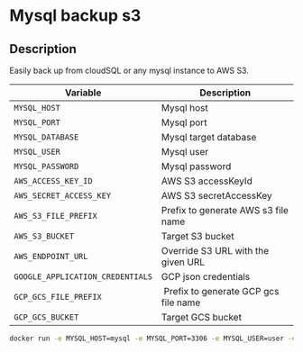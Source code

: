 # Mysql backup s3

## Description
Easily back up from cloudSQL or any mysql instance to AWS S3.

| Variable                          |  Description                         |
|-----------------------------------|--------------------------------------|
| `MYSQL_HOST`                      | Mysql host                           | 
| `MYSQL_PORT`                      | Mysql port                           |
| `MYSQL_DATABASE`                  | Mysql target database                |
| `MYSQL_USER`                      | Mysql user                           |
| `MYSQL_PASSWORD`                  | Mysql password                       |
| `AWS_ACCESS_KEY_ID`               | AWS S3 accessKeyId                   |
| `AWS_SECRET_ACCESS_KEY`           | AWS S3 secretAccessKey               |
| `AWS_S3_FILE_PREFIX`              | Prefix to generate AWS s3 file name  |
| `AWS_S3_BUCKET`                   | Target S3 bucket                     |
| `AWS_ENDPOINT_URL`                | Override S3 URL with the given URL   |
| `GOOGLE_APPLICATION_CREDENTIALS`  | GCP json credentials                 |
| `GCP_GCS_FILE_PREFIX`             | Prefix to generate GCP gcs file name |
| `GCP_GCS_BUCKET`                  | Target GCS bucket                    |


```bash
docker run -e MYSQL_HOST=mysql -e MYSQL_PORT=3306 -e MYSQL_USER=user -e MYSQL_PASSWORD=pwd -e MYSQL_DATABASE=mydb -e AWS_S3_FILE_PREFIX=s3prefix -e AWS_S3_BUCKET=mybucket --rm softonic./mysql-backup-s3
```
